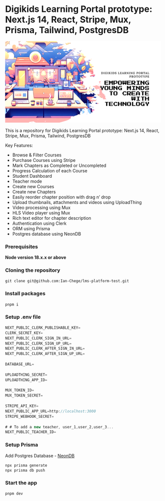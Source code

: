 # Digikids Learning Portal prototype: Next.js 14, React, Stripe, Mux, Prisma, Tailwind, PostgresDB

![readme](/public/readme.png)

This is a repository for Digikids Learning Portal prototype: Next.js 14, React, Stripe, Mux, Prisma, Tailwind, PostgresDB

Key Features:

- Browse & Filter Courses
- Purchase Courses using Stripe
- Mark Chapters as Completed or Uncompleted
- Progress Calculation of each Course
- Student Dashboard
- Teacher mode
- Create new Courses
- Create new Chapters
- Easily reorder chapter position with drag n’ drop
- Upload thumbnails, attachments and videos using UploadThing
- Video processing using Mux
- HLS Video player using Mux
- Rich text editor for chapter description
- Authentication using Clerk
- ORM using Prisma
- Postgres database using NeonDB

### Prerequisites

**Node version 18.x.x or above**

### Cloning the repository

```shell
git clone git@github.com:Ian-Chege/lms-platform-test.git
```

### Install packages

```shell
pnpm i
```

### Setup .env file

```js
NEXT_PUBLIC_CLERK_PUBLISHABLE_KEY=
CLERK_SECRET_KEY=
NEXT_PUBLIC_CLERK_SIGN_IN_URL=
NEXT_PUBLIC_CLERK_SIGN_UP_URL=
NEXT_PUBLIC_CLERK_AFTER_SIGN_IN_URL=
NEXT_PUBLIC_CLERK_AFTER_SIGN_UP_URL=

DATABASE_URL=

UPLOADTHING_SECRET=
UPLOADTHING_APP_ID=

MUX_TOKEN_ID=
MUX_TOKEN_SECRET=

STRIPE_API_KEY=
NEXT_PUBLIC_APP_URL=http://localhost:3000
STRIPE_WEBHOOK_SECRET=

# # To add a new teacher, user_1,user_2,user_3...
NEXT_PUBLIC_TEACHER_ID=
```

### Setup Prisma

Add Postgres Database - [NeonDB](https://neondb.com/)

```shell
npx prisma generate
npx prisma db push

```

### Start the app

```shell
pnpm dev
```
